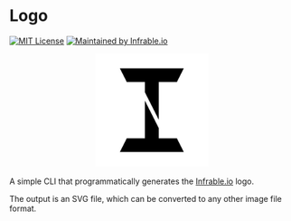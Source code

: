 # Logo

[![MIT License](https://img.shields.io/badge/License-MIT-blue.svg)](https://github.com/infrable-io/logo/blob/master/LICENSE)
[![Maintained by Infrable.io](https://img.shields.io/badge/Maintained%20by-Infrable.io-000000)](https://infrable.io)

<p align="center">
  <img src="https://github.com/infrable-io/logo/blob/master/assets/v2/logo.svg" width=200 height=200>
</p>

A simple CLI that programmatically generates the [Infrable.io](https://infrable.io) logo.

The output is an SVG file, which can be converted to any other image file format.
